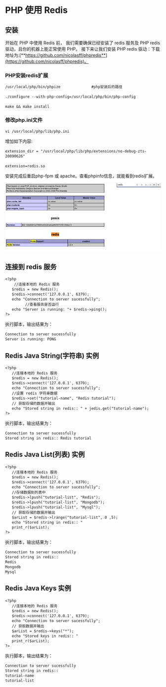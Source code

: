
# PHP 使用 Redis

## 安装

开始在 PHP 中使用 Redis 前， 我们需要确保已经安装了 redis 服务及 PHP redis 驱动，且你的机器上能正常使用 PHP。 接下来让我们安装 PHP redis 驱动：下载地址为:[**https://github.com/nicolasff/phpredis**](https://github.com/nicolasff/phpredis)。

### PHP安装redis扩展

```
/usr/local/php/bin/phpize              #php安装后的路径

./configure --with-php-config=/usr/local/php/bin/php-config

make && make install

```

### 修改php.ini文件

```
vi /usr/local/php/lib/php.ini

```

增加如下内容:

```
extension_dir = "/usr/local/php/lib/php/extensions/no-debug-zts-20090626"

extension=redis.so

```

安装完成后重启php-fpm 或 apache。查看phpinfo信息，就能看到redis扩展。

![PHP 使用 Redis](../img/14022020088882.jpg)

## 连接到 redis 服务

```
<?php
    //连接本地的 Redis 服务
   $redis = new Redis();
   $redis->connect('127.0.0.1', 6379);
   echo "Connection to server sucessfully";
         //查看服务是否运行
   echo "Server is running: "+ $redis->ping();
?>

```

执行脚本，输出结果为：

```
Connection to server sucessfully
Server is running: PONG

```

## Redis Java String(字符串) 实例

```
<?php
   //连接本地的 Redis 服务
   $redis = new Redis();
   $redis->connect('127.0.0.1', 6379);
   echo "Connection to server sucessfully";
   //设置 redis 字符串数据
   $redis->set("tutorial-name", "Redis tutorial");
   // 获取存储的数据并输出
   echo "Stored string in redis:: " + jedis.get("tutorial-name");
?>

```

执行脚本，输出结果为：

```
Connection to server sucessfully
Stored string in redis:: Redis tutorial

```

## Redis Java List(列表) 实例

```
<?php
   //连接本地的 Redis 服务
   $redis = new Redis();
   $redis->connect('127.0.0.1', 6379);
   echo "Connection to server sucessfully";
   //存储数据到列表中
   $redis->lpush("tutorial-list", "Redis");
   $redis->lpush("tutorial-list", "Mongodb");
   $redis->lpush("tutorial-list", "Mysql");
   // 获取存储的数据并输出
   $arList = $redis->lrange("tutorial-list", 0 ,5);
   echo "Stored string in redis:: "
   print_r($arList);
?>

```

执行脚本，输出结果为：

```
Connection to server sucessfully
Stored string in redis::
Redis
Mongodb
Mysql

```

## Redis Java Keys 实例

```
<?php
   //连接本地的 Redis 服务
   $redis = new Redis();
   $redis->connect('127.0.0.1', 6379);
   echo "Connection to server sucessfully";
   // 获取数据并输出
   $arList = $redis->keys("*");
   echo "Stored keys in redis:: "
   print_r($arList);
?>

```

执行脚本，输出结果为：

```
Connection to server sucessfully
Stored string in redis::
tutorial-name
tutorial-list

```
